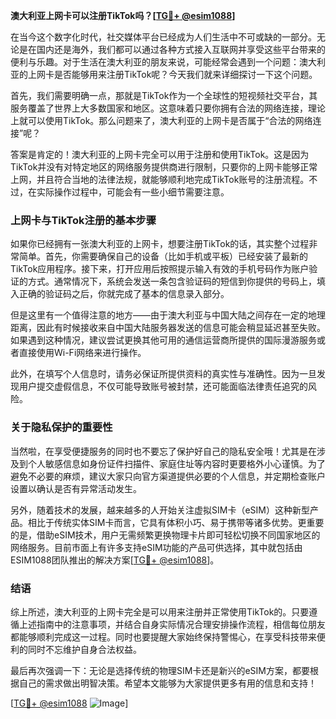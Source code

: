 **澳大利亚上网卡可以注册TikTok吗？[[TG💪+ @esim1088](https://t.me/s/esim1088)]**

在当今这个数字化时代，社交媒体平台已经成为人们生活中不可或缺的一部分。无论是在国内还是海外，我们都可以通过各种方式接入互联网并享受这些平台带来的便利与乐趣。对于生活在澳大利亚的朋友来说，可能经常会遇到一个问题：澳大利亚的上网卡是否能够用来注册TikTok呢？今天我们就来详细探讨一下这个问题。

首先，我们需要明确一点，那就是TikTok作为一个全球性的短视频社交平台，其服务覆盖了世界上大多数国家和地区。这意味着只要你拥有合法的网络连接，理论上就可以使用TikTok。那么问题来了，澳大利亚的上网卡是否属于“合法的网络连接”呢？

答案是肯定的！澳大利亚的上网卡完全可以用于注册和使用TikTok。这是因为TikTok并没有对特定地区的网络服务提供商进行限制，只要你的上网卡能够正常上网，并且符合当地的法律法规，就能够顺利地完成TikTok账号的注册流程。不过，在实际操作过程中，可能会有一些小细节需要注意。

### 上网卡与TikTok注册的基本步骤

如果你已经拥有一张澳大利亚的上网卡，想要注册TikTok的话，其实整个过程非常简单。首先，你需要确保自己的设备（比如手机或平板）已经安装了最新的TikTok应用程序。接下来，打开应用后按照提示输入有效的手机号码作为账户验证的方式。通常情况下，系统会发送一条包含验证码的短信到你提供的号码上，填入正确的验证码之后，你就完成了基本的信息录入部分。

但是这里有一个值得注意的地方——由于澳大利亚与中国大陆之间存在一定的地理距离，因此有时候接收来自中国大陆服务器发送的信息可能会稍显延迟甚至失败。如果遇到这种情况，建议尝试更换其他可用的通信运营商所提供的国际漫游服务或者直接使用Wi-Fi网络来进行操作。

此外，在填写个人信息时，请务必保证所提供资料的真实性与准确性。因为一旦发现用户提交虚假信息，不仅可能导致账号被封禁，还可能面临法律责任追究的风险。

### 关于隐私保护的重要性

当然啦，在享受便捷服务的同时也不要忘了保护好自己的隐私安全哦！尤其是在涉及到个人敏感信息如身份证件扫描件、家庭住址等内容时更要格外小心谨慎。为了避免不必要的麻烦，建议大家只向官方渠道提供必要的个人信息，并定期检查账户设置以确认是否有异常活动发生。

另外，随着技术的发展，越来越多的人开始关注虚拟SIM卡（eSIM）这种新型产品。相比于传统实体SIM卡而言，它具有体积小巧、易于携带等诸多优势。更重要的是，借助eSIM技术，用户无需频繁更换物理卡片即可轻松切换不同国家地区的网络服务。目前市面上有许多支持eSIM功能的产品可供选择，其中就包括由ESIM1088团队推出的解决方案[[TG💪+ @esim1088](https://t.me/s/esim1088)]。

### 结语

综上所述，澳大利亚的上网卡完全是可以用来注册并正常使用TikTok的。只要遵循上述指南中的注意事项，并结合自身实际情况合理安排操作流程，相信每位朋友都能够顺利完成这一过程。同时也要提醒大家始终保持警惕心，在享受科技带来便利的同时不忘维护自身合法权益。

最后再次强调一下：无论是选择传统的物理SIM卡还是新兴的eSIM方案，都要根据自己的需求做出明智决策。希望本文能够为大家提供更多有用的信息和支持！

[[TG💪+ @esim1088](https://t.me/s/esim1088) ![Image](https://i.postimg.cc/4NQfJmqS/Snipaste-2025-05-13-00-14-12.png)]